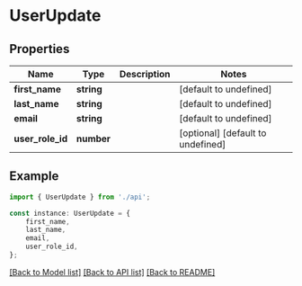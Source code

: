 # UserUpdate


## Properties

Name | Type | Description | Notes
------------ | ------------- | ------------- | -------------
**first_name** | **string** |  | [default to undefined]
**last_name** | **string** |  | [default to undefined]
**email** | **string** |  | [default to undefined]
**user_role_id** | **number** |  | [optional] [default to undefined]

## Example

```typescript
import { UserUpdate } from './api';

const instance: UserUpdate = {
    first_name,
    last_name,
    email,
    user_role_id,
};
```

[[Back to Model list]](../README.md#documentation-for-models) [[Back to API list]](../README.md#documentation-for-api-endpoints) [[Back to README]](../README.md)
